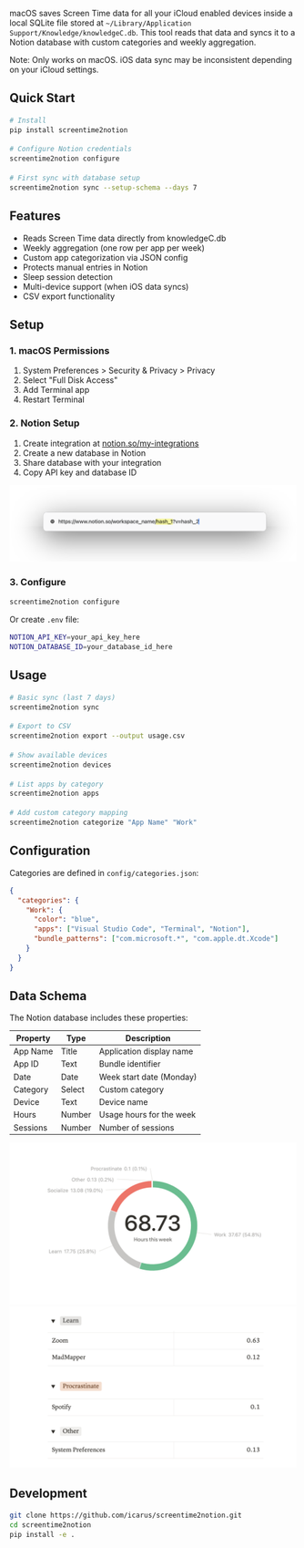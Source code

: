 macOS saves Screen Time data for all your iCloud enabled devices inside a local SQLite file stored at `~/Library/Application Support/Knowledge/knowledgeC.db`. This tool reads that data and syncs it to a Notion database with custom categories and weekly aggregation.

Note: Only works on macOS. iOS data sync may be inconsistent depending on your iCloud settings.

## Quick Start

```bash
# Install
pip install screentime2notion

# Configure Notion credentials
screentime2notion configure

# First sync with database setup
screentime2notion sync --setup-schema --days 7
```

## Features

- Reads Screen Time data directly from knowledgeC.db
- Weekly aggregation (one row per app per week)
- Custom app categorization via JSON config
- Protects manual entries in Notion
- Sleep session detection
- Multi-device support (when iOS data syncs)
- CSV export functionality

## Setup

### 1. macOS Permissions
1. System Preferences > Security & Privacy > Privacy
2. Select "Full Disk Access"
3. Add Terminal app
4. Restart Terminal

### 2. Notion Setup
1. Create integration at [notion.so/my-integrations](https://www.notion.so/my-integrations)
2. Create a new database in Notion
3. Share database with your integration
4. Copy API key and database ID

![How to get the database ID](images/url.png)

### 3. Configure
```bash
screentime2notion configure
```

Or create `.env` file:
```bash
NOTION_API_KEY=your_api_key_here
NOTION_DATABASE_ID=your_database_id_here
```

## Usage

```bash
# Basic sync (last 7 days)
screentime2notion sync

# Export to CSV
screentime2notion export --output usage.csv

# Show available devices
screentime2notion devices

# List apps by category
screentime2notion apps

# Add custom category mapping
screentime2notion categorize "App Name" "Work"
```

## Configuration

Categories are defined in `config/categories.json`:

```json
{
  "categories": {
    "Work": {
      "color": "blue",
      "apps": ["Visual Studio Code", "Terminal", "Notion"],
      "bundle_patterns": ["com.microsoft.*", "com.apple.dt.Xcode"]
    }
  }
}
```

## Data Schema

The Notion database includes these properties:

| Property | Type | Description |
|----------|------|-------------|
| App Name | Title | Application display name |
| App ID | Text | Bundle identifier |
| Date | Date | Week start date (Monday) |
| Category | Select | Custom category |
| Device | Text | Device name |
| Hours | Number | Usage hours for the week |
| Sessions | Number | Number of sessions |

![Example 1](images/chart.png)
![Example 2](images/data.png)

## Development

```bash
git clone https://github.com/icarus/screentime2notion.git
cd screentime2notion
pip install -e .
```
